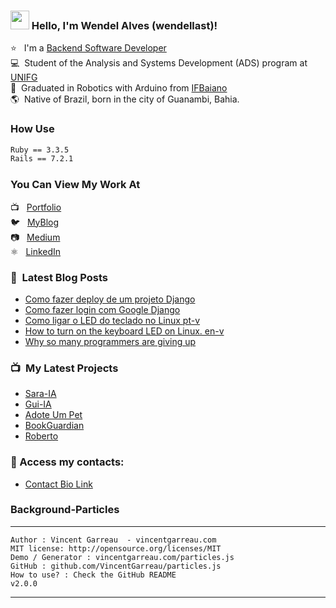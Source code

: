 ### <img src="https://media.giphy.com/media/hvRJCLFzcasrR4ia7z/giphy.gif" width="30px" height="30px"> Hello, I'm Wendel Alves (wendellast)!

⭐ &nbsp; I'm a [Backend Software Developer](https://wendellast-portfolio.vercel.app/) <br>
💻 &nbsp;Student of the Analysis and Systems Development (ADS) program at [UNIFG](https://www.centrouniversitariounifg.edu.br/) <br>
🏡 &nbsp;Graduated in Robotics with Arduino from [IFBaiano](https://www.ifbaiano.edu.br/unidades/guanambi/)<br>
🌎 &nbsp;Native of Brazil, born in the city of Guanambi, Bahia.


### How Use

```bash
Ruby == 3.3.5
Rails == 7.2.1
``` 

### You Can View My Work At

📺 &nbsp; [Portfolio](https://wendellast-portfolio.vercel.app/) <br>
🐦 &nbsp; [MyBlog](https://wendellast.github.io/) <br>
📷 &nbsp; [Medium](https://medium.com/@wendellast2a) <br>
⚛️ &nbsp; [LinkedIn](https://www.linkedin.com/in/wendellast/) <br>


### 📕 &nbsp;Latest Blog Posts

- [Como fazer deploy de um projeto Django](https://medium.com/@wendellast2a/como-fazer-deploy-de-um-projeto-django-gratuito-c160a6ee1156)
- [Como fazer login com Google Django](https://medium.com/@wendellast2a/como-fazer-login-com-google-django-allauth-4a31d798607e)
- [Como ligar o LED do teclado no Linux pt-v](https://medium.com/@wendellast2a/como-ligar-o-led-do-teclado-no-linux-0d3acd66d053)
- [How to turn on the keyboard LED on Linux. en-v](https://medium.com/@wendellast2a/how-to-turn-on-the-keyboard-led-on-linux-407e65cf39ac)
- [Why so many programmers are giving up](https://medium.com/@wendellast2a/why-so-many-programmers-are-giving-up-and-what-can-be-done-to-reverse-this-trend-88ff741737c5)


### 📺 &nbsp;My Latest Projects


- [Sara-IA](https://github.com/wendellast/Sara-IA-QT)
- [Gui-IA](https://github.com/wendellast/Gui)
- [Adote Um Pet](https://github.com/Adote-um-Pet-Web/AdoteUmPet)
- [BookGuardian](https://github.com/A3-P/Book-Guardian)
- [Roberto](https://github.com/wendellast/Roberto)


### 🔗 Access my contacts:
-  [Contact Bio Link](https://wendellast-profile.vercel.app/)

### Background-Particles

-----------------------------------------------
    Author : Vincent Garreau  - vincentgarreau.com
    MIT license: http://opensource.org/licenses/MIT
    Demo / Generator : vincentgarreau.com/particles.js
    GitHub : github.com/VincentGarreau/particles.js
    How to use? : Check the GitHub README
    v2.0.0
-----------------------------------------------

